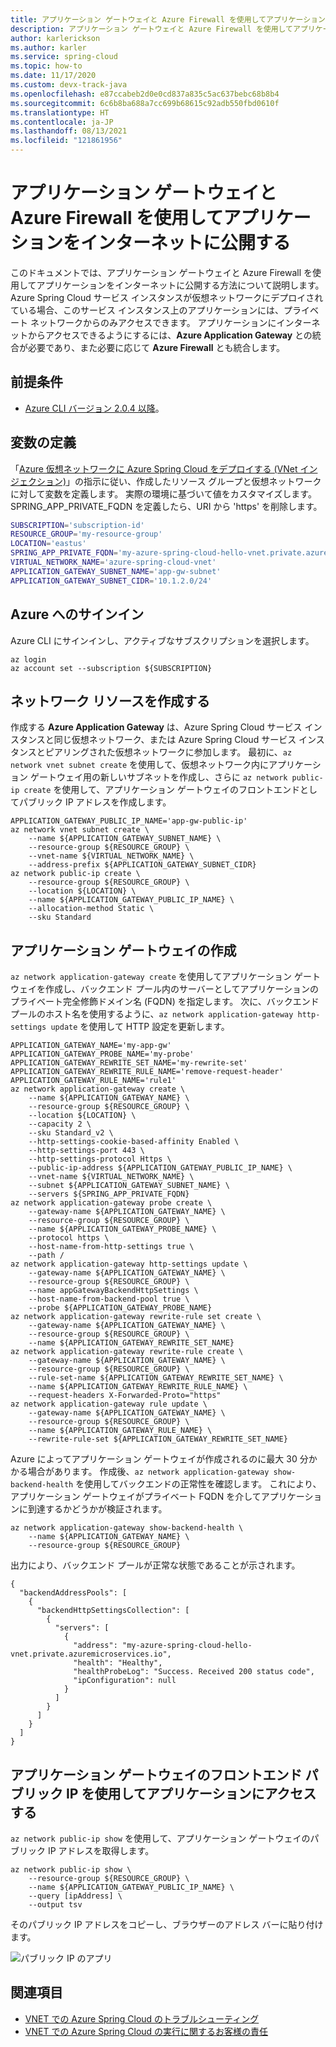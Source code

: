 ```yaml
---
title: アプリケーション ゲートウェイと Azure Firewall を使用してアプリケーションをインターネットに公開する
description: アプリケーション ゲートウェイと Azure Firewall を使用してアプリケーションをインターネットに公開する方法
author: karlerickson
ms.author: karler
ms.service: spring-cloud
ms.topic: how-to
ms.date: 11/17/2020
ms.custom: devx-track-java
ms.openlocfilehash: e87ccabeb2d0e0cd837a835c5ac637bebc68b8b4
ms.sourcegitcommit: 6c6b8ba688a7cc699b68615c92adb550fbd0610f
ms.translationtype: HT
ms.contentlocale: ja-JP
ms.lasthandoff: 08/13/2021
ms.locfileid: "121861956"
---
```

# <a name="expose-applications-to-the-internet-using-application-gateway-and-azure-firewall"></a>アプリケーション ゲートウェイと Azure Firewall を使用してアプリケーションをインターネットに公開する

このドキュメントでは、アプリケーション ゲートウェイと Azure Firewall を使用してアプリケーションをインターネットに公開する方法について説明します。 Azure Spring Cloud サービス インスタンスが仮想ネットワークにデプロイされている場合、このサービス インスタンス上のアプリケーションには、プライベート ネットワークからのみアクセスできます。 アプリケーションにインターネットからアクセスできるようにするには、**Azure Application Gateway** との統合が必要であり、また必要に応じて **Azure Firewall** とも統合します。

## <a name="prerequisites"></a>前提条件

- [Azure CLI バージョン 2.0.4 以降](/cli/azure/install-azure-cli)。

## <a name="define-variables"></a>変数の定義

「[Azure 仮想ネットワークに Azure Spring Cloud をデプロイする (VNet インジェクション)](./how-to-deploy-in-azure-virtual-network.md)」の指示に従い、作成したリソース グループと仮想ネットワークに対して変数を定義します。 実際の環境に基づいて値をカスタマイズします。  SPRING_APP_PRIVATE_FQDN を定義したら、URI から 'https' を削除します。

```bash
SUBSCRIPTION='subscription-id'
RESOURCE_GROUP='my-resource-group'
LOCATION='eastus'
SPRING_APP_PRIVATE_FQDN='my-azure-spring-cloud-hello-vnet.private.azuremicroservices.io'
VIRTUAL_NETWORK_NAME='azure-spring-cloud-vnet'
APPLICATION_GATEWAY_SUBNET_NAME='app-gw-subnet'
APPLICATION_GATEWAY_SUBNET_CIDR='10.1.2.0/24'
```

## <a name="sign-in-to-azure"></a>Azure へのサインイン

Azure CLI にサインインし、アクティブなサブスクリプションを選択します。

```azurecli
az login
az account set --subscription ${SUBSCRIPTION}
```

## <a name="create-network-resources"></a>ネットワーク リソースを作成する

作成する **Azure Application Gateway** は、Azure Spring Cloud サービス インスタンスと同じ仮想ネットワーク、または Azure Spring Cloud サービス インスタンスとピアリングされた仮想ネットワークに参加します。 最初に、`az network vnet subnet create` を使用して、仮想ネットワーク内にアプリケーション ゲートウェイ用の新しいサブネットを作成し、さらに `az network public-ip create` を使用して、アプリケーション ゲートウェイのフロントエンドとしてパブリック IP アドレスを作成します。

```azurecli
APPLICATION_GATEWAY_PUBLIC_IP_NAME='app-gw-public-ip'
az network vnet subnet create \
    --name ${APPLICATION_GATEWAY_SUBNET_NAME} \
    --resource-group ${RESOURCE_GROUP} \
    --vnet-name ${VIRTUAL_NETWORK_NAME} \
    --address-prefix ${APPLICATION_GATEWAY_SUBNET_CIDR}
az network public-ip create \
    --resource-group ${RESOURCE_GROUP} \
    --location ${LOCATION} \
    --name ${APPLICATION_GATEWAY_PUBLIC_IP_NAME} \
    --allocation-method Static \
    --sku Standard
```

## <a name="create-application-gateway"></a>アプリケーション ゲートウェイの作成

`az network application-gateway create` を使用してアプリケーション ゲートウェイを作成し、バックエンド プール内のサーバーとしてアプリケーションのプライベート完全修飾ドメイン名 (FQDN) を指定します。 次に、バックエンド プールのホスト名を使用するように、`az network application-gateway http-settings update` を使用して HTTP 設定を更新します。

```azurecli
APPLICATION_GATEWAY_NAME='my-app-gw'
APPLICATION_GATEWAY_PROBE_NAME='my-probe'
APPLICATION_GATEWAY_REWRITE_SET_NAME='my-rewrite-set'
APPLICATION_GATEWAY_REWRITE_RULE_NAME='remove-request-header'
APPLICATION_GATEWAY_RULE_NAME='rule1'
az network application-gateway create \
    --name ${APPLICATION_GATEWAY_NAME} \
    --resource-group ${RESOURCE_GROUP} \
    --location ${LOCATION} \
    --capacity 2 \
    --sku Standard_v2 \
    --http-settings-cookie-based-affinity Enabled \
    --http-settings-port 443 \
    --http-settings-protocol Https \
    --public-ip-address ${APPLICATION_GATEWAY_PUBLIC_IP_NAME} \
    --vnet-name ${VIRTUAL_NETWORK_NAME} \
    --subnet ${APPLICATION_GATEWAY_SUBNET_NAME} \
    --servers ${SPRING_APP_PRIVATE_FQDN}
az network application-gateway probe create \
    --gateway-name ${APPLICATION_GATEWAY_NAME} \
    --resource-group ${RESOURCE_GROUP} \
    --name ${APPLICATION_GATEWAY_PROBE_NAME} \
    --protocol https \
    --host-name-from-http-settings true \
    --path /
az network application-gateway http-settings update \
    --gateway-name ${APPLICATION_GATEWAY_NAME} \
    --resource-group ${RESOURCE_GROUP} \
    --name appGatewayBackendHttpSettings \
    --host-name-from-backend-pool true \
    --probe ${APPLICATION_GATEWAY_PROBE_NAME}
az network application-gateway rewrite-rule set create \
    --gateway-name ${APPLICATION_GATEWAY_NAME} \
    --resource-group ${RESOURCE_GROUP} \
    --name ${APPLICATION_GATEWAY_REWRITE_SET_NAME}
az network application-gateway rewrite-rule create \
    --gateway-name ${APPLICATION_GATEWAY_NAME} \
    --resource-group ${RESOURCE_GROUP} \
    --rule-set-name ${APPLICATION_GATEWAY_REWRITE_SET_NAME} \
    --name ${APPLICATION_GATEWAY_REWRITE_RULE_NAME} \
    --request-headers X-Forwarded-Proto="https"
az network application-gateway rule update \
    --gateway-name ${APPLICATION_GATEWAY_NAME} \
    --resource-group ${RESOURCE_GROUP} \
    --name ${APPLICATION_GATEWAY_RULE_NAME} \
    --rewrite-rule-set ${APPLICATION_GATEWAY_REWRITE_SET_NAME}
```

Azure によってアプリケーション ゲートウェイが作成されるのに最大 30 分かかる場合があります。 作成後、`az network application-gateway show-backend-health` を使用してバックエンドの正常性を確認します。  これにより、アプリケーション ゲートウェイがプライベート FQDN を介してアプリケーションに到達するかどうかが検証されます。

```azurecli
az network application-gateway show-backend-health \
    --name ${APPLICATION_GATEWAY_NAME} \
    --resource-group ${RESOURCE_GROUP}
```

出力により、バックエンド プールが正常な状態であることが示されます。

```output
{
  "backendAddressPools": [
    {
      "backendHttpSettingsCollection": [
        {
          "servers": [
            {
              "address": "my-azure-spring-cloud-hello-vnet.private.azuremicroservices.io",
              "health": "Healthy",
              "healthProbeLog": "Success. Received 200 status code",
              "ipConfiguration": null
            }
          ]
        }
      ]
    }
  ]
}
```

## <a name="access-your-application-using-the-frontend-public-ip-of-the-application-gateway"></a>アプリケーション ゲートウェイのフロントエンド パブリック IP を使用してアプリケーションにアクセスする

`az network public-ip show` を使用して、アプリケーション ゲートウェイのパブリック IP アドレスを取得します。

```azurecli
az network public-ip show \
    --resource-group ${RESOURCE_GROUP} \
    --name ${APPLICATION_GATEWAY_PUBLIC_IP_NAME} \
    --query [ipAddress] \
    --output tsv
```

そのパブリック IP アドレスをコピーし、ブラウザーのアドレス バーに貼り付けます。

![パブリック IP のアプリ](media/spring-cloud-expose-apps-gateway-az-firewall/app-gateway-public-ip.png)

## <a name="see-also"></a>関連項目

- [VNET での Azure Spring Cloud のトラブルシューティング](./troubleshooting-vnet.md)
- [VNET での Azure Spring Cloud の実行に関するお客様の責任](./vnet-customer-responsibilities.md)
